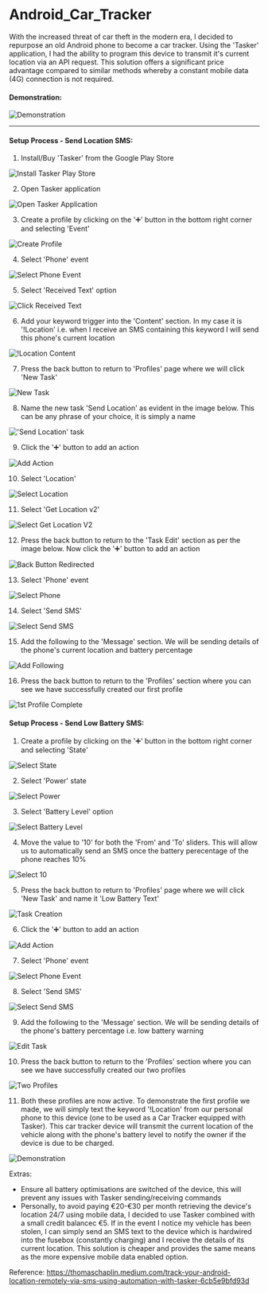 # Android_Car_Tracker
With the increased threat of car theft in the modern era, I decided to repurpose an old Android phone to become a car tracker. Using the 'Tasker' application, I had the ability to program this device to transmit it's current location via an API request. This solution offers a significant price advantage compared to similar methods whereby a constant mobile data (4G) connection is not required. 

#### Demonstration:
![Demonstration](https://user-images.githubusercontent.com/36043248/114793644-b8670280-9d82-11eb-93c7-6d6941683c7c.jpg)

-------------------------------------------------------------------------------------------------------------------------------

#### Setup Process - Send Location SMS:

1. Install/Buy 'Tasker' from the Google Play Store

![Install Tasker Play Store](https://user-images.githubusercontent.com/36043248/114793688-d9c7ee80-9d82-11eb-9549-cbef810d9226.jpg)

2. Open Tasker application

![Open Tasker Application](https://user-images.githubusercontent.com/36043248/114793729-f19f7280-9d82-11eb-8f6f-d4636efe3005.jpg)

3. Create a profile by clicking on the '➕' button in the bottom right corner and selecting 'Event'

![Create Profile](https://user-images.githubusercontent.com/36043248/114793873-3deab280-9d83-11eb-897f-689d7b24b64c.jpg)

4. Select 'Phone' event

![Select Phone Event](https://user-images.githubusercontent.com/36043248/114794521-8f477180-9d84-11eb-8c8e-224bc5f5832a.jpg)

5. Select 'Received Text' option

![Click Received Text](https://user-images.githubusercontent.com/36043248/114794533-953d5280-9d84-11eb-83c5-cd2ea371a554.jpg)

6. Add your keyword trigger into the 'Content' section. In my case it is '!Location' i.e. when I receive an SMS containing this keyword I will send this phone's current location

![!Location Content](https://user-images.githubusercontent.com/36043248/114794730-efd6ae80-9d84-11eb-8784-f2c33db47504.jpg)

7. Press the back button to return to 'Profiles' page where we will click 'New Task'

![New Task](https://user-images.githubusercontent.com/36043248/114794841-26142e00-9d85-11eb-804d-91213e0f7e06.jpg)

8. Name the new task 'Send Location' as evident in the image below. This can be any phrase of your choice, it is simply a name

!['Send Location' task](https://user-images.githubusercontent.com/36043248/114794906-4cd26480-9d85-11eb-8896-f5d4a3cf46ad.jpg)

9. Click the '➕' button to add an action

![Add Action](https://user-images.githubusercontent.com/36043248/114794947-696e9c80-9d85-11eb-841f-a7ffa2ab7819.jpg)

10. Select 'Location'

![Select Location](https://user-images.githubusercontent.com/36043248/114794982-8014f380-9d85-11eb-89bd-3125009dbb45.jpg)

11. Select 'Get Location v2'

![Select Get Location V2](https://user-images.githubusercontent.com/36043248/114795042-a470d000-9d85-11eb-87ee-72defe29e235.jpg)

12. Press the back button to return to the 'Task Edit' section as per the image below. Now click the '➕' button to add an action

![Back Button Redirected](https://user-images.githubusercontent.com/36043248/114795134-d4b86e80-9d85-11eb-897a-e9a5568d1535.jpg)

13. Select 'Phone' event

![Select Phone](https://user-images.githubusercontent.com/36043248/114795253-0af5ee00-9d86-11eb-9c4f-27122f003830.jpg)

14. Select 'Send SMS'

![Select Send SMS](https://user-images.githubusercontent.com/36043248/114795375-4bee0280-9d86-11eb-9efa-a3bcf8889b6b.jpg)

15. Add the following to the 'Message' section. We will be sending details of the phone's current location and battery percentage

![Add Following](https://user-images.githubusercontent.com/36043248/114795404-5d370f00-9d86-11eb-92da-481cb39a632d.jpg)

16. Press the back button to return to the 'Profiles' section where you can see we have successfully created our first profile

![1st Profile Complete](https://user-images.githubusercontent.com/36043248/114795486-8fe10780-9d86-11eb-8796-86ca9e5ce589.jpg)

#### Setup Process - Send Low Battery SMS:

1. Create a profile by clicking on the '➕' button in the bottom right corner and selecting 'State'

![Select State](https://user-images.githubusercontent.com/36043248/114795528-a71ff500-9d86-11eb-9418-1f8f275e6dc4.jpg)

2. Select 'Power' state

![Select Power](https://user-images.githubusercontent.com/36043248/114795567-c159d300-9d86-11eb-96f8-9fdb42f46cd3.jpg)

3. Select 'Battery Level' option

![Select Battery Level](https://user-images.githubusercontent.com/36043248/114795581-cc146800-9d86-11eb-80aa-7e7dcefc0f17.jpg)

4. Move the value to '10' for both the 'From' and 'To' sliders. This will allow us to automatically send an SMS once the battery perecentage of the phone reaches 10%

![Select 10](https://user-images.githubusercontent.com/36043248/114795696-1a296b80-9d87-11eb-9315-d423797afaa2.jpg)

5. Press the back button to return to 'Profiles' page where we will click 'New Task' and name it 'Low Battery Text'

![Task Creation](https://user-images.githubusercontent.com/36043248/114795757-42b16580-9d87-11eb-982a-8e3874bc27f4.jpg)

6. Click the '➕' button to add an action

![Add Action](https://user-images.githubusercontent.com/36043248/114795807-62488e00-9d87-11eb-9597-658827ef107f.jpg)

7. Select 'Phone' event

![Select Phone Event](https://user-images.githubusercontent.com/36043248/114795851-7f7d5c80-9d87-11eb-8c10-8954c75912d2.jpg)

8. Select 'Send SMS'

![Select Send SMS](https://user-images.githubusercontent.com/36043248/114795375-4bee0280-9d86-11eb-9efa-a3bcf8889b6b.jpg)

9. Add the following to the 'Message' section. We will be sending details of the phone's battery percentage i.e. low battery warning

![Edit Task](https://user-images.githubusercontent.com/36043248/114795940-afc4fb00-9d87-11eb-8064-78d73362e148.jpg)

10. Press the back button to return to the 'Profiles' section where you can see we have successfully created our two profiles

![Two Profiles](https://user-images.githubusercontent.com/36043248/114796039-d97e2200-9d87-11eb-82d6-84fc3a4ce707.jpg)

11. Both these profiles are now active. To demonstrate the first profile we made, we will simply text the keyword '!Location' from our personal phone to this device (one to be used as a Car Tracker equipped with Tasker). This car tracker device will transmit the current location of the vehicle along with the phone's battery level to notify the owner if the device is due to be charged.

![Demonstration](https://user-images.githubusercontent.com/36043248/114796172-2f52ca00-9d88-11eb-9db7-fb13a904ce4a.jpg)

Extras:
- Ensure all battery optimisations are switched of the device, this will prevent any issues with Tasker sending/receiving commands
- Personally, to avoid paying €20-€30 per month retrieving the device's location 24/7 using mobile data, I decided to use Tasker combined with a small credit balancec €5. If in the event I notice my vehicle has been stolen, I can simply send an SMS text to the device which is hardwired into the fusebox (constantly charging) and I receive the details of its current location. This solution is cheaper and provides the same means as the more expensive mobile data enabled option.

Reference: https://thomaschaplin.medium.com/track-your-android-location-remotely-via-sms-using-automation-with-tasker-6cb5e9bfd93d
